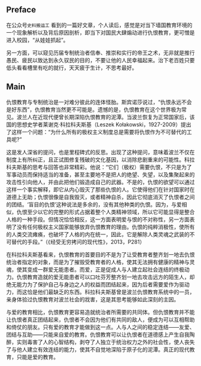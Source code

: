 
## Preface
在公众号`史料搬运工` 看到的一篇好文章，个人读后，感觉是对当下墙国教育环境的一个现象解析以及背后原因剖析，即当下对国民大肆煽动进行仇恨教育，更可憎是进入校园，“从娃娃抓起”。

  

另一方面，可以窥见历届专制统治者信奉、推崇和实行的帝王之术，无非就是推行愚民、疲民以致达到永久驭民的目的，不要让他的人民幸福起来。治下老百姓只要低头看看槽里有吃的就行，天天疲于生计，不思考最好。

## Main

仇恨教育与专制统治是一对难分彼此的连体怪胎。斯宾诺莎说过，“仇恨永远不会是好东西”，仇恨教育当然更不可能是。遗憾的是，仇恨教育在这个世界极为常见。波兰人在近现代便曾长期深陷仇恨教育的泥潭。当波兰恢复为正常国家后，该国的思想史学者莱谢克·科拉科夫斯基（Leszek Kołakowski，1927-2009）提出了这样一个问题：“为什么所有的极权主义制度总是需要将仇恨作为不可替代的工具呢?”

这是发人深省的提问，也是里程碑式的反思。出现了这种提问，意味着波兰不仅在制度上有所纠正，且正试图修复残破的文化基因，以消除悲剧重来的可能性。科拉科夫斯基的思考与回答也非常精彩。他说：“它们（极权）需要仇恨，不只是为了军事动员而保持适当的准备，甚至主要地不是把人的绝望、失望，以及集聚起来的攻击性引向他人，并由此把他们锻造成自己的武器。不是的，仇恨的欲望可以通过这样一个事实解释，即它从内心毁灭了那些仇恨的人。它使得他们在针对国家时在道德上无助；仇恨很像是自我毁灭，或者精神自杀，因此它彻底消灭了仇恨者之间的团结。‘盲目的仇恨’这种说法是多余的，没有其他种类的仇恨。因为，与爱相似，仇恨至少以它的完整的形式占据着整个人类精神领域，所以它可能显得是整合人格的一种手段。但情况恰恰相反，这一方面表明爱与恨的不对称性，另一方面表明了没有任何极权主义国家能够放弃仇恨教育的理由。仇恨的纯粹消极性，使所有的人类交流瘫痪，也破坏了人格的内在统一，因此，它是解除人类灵魂之武装的不可替代的手段。”（《经受无穷拷问的现代性》，2013，P281）

在科拉科夫斯基看来，仇恨教育的首要目的不是为了让受教育者整齐划一地去仇恨统治者指定的对象，而是为了摧毁受教育者的人格，使其无法拥有健康的精神与灵魂，使其变成一群爱无能患者。而爱，正是促成人与人建立起社会连结的终极动力。仇恨教育造就的爱无能患者可以口吐芬芳整齐划一地去攻击远方的陌生人，却绝无能力为了保护自己与身边之人的权益而团结起来，因为后者需要爱作为驱动力，而这恰是他们最缺乏的东西。科拉科夫斯基曾是波兰仇恨教育系统中的一员，亲身体验过仇恨教育对波兰社会的戕害，这是其思考能够如此深刻的主因。

与爱的教育相比，仇恨教育更容易造就统治者所需要的共同体。但仇恨教育并不能让仇恨者真正团结起来，仇恨者不会因为他们有共同的敌人，便成为可以互相帮助和倚仗的朋友。只有爱的教育才能做到这一点。人与人之间的稳定连结——友爱、团结与互助——只能来自爱的教育。仇恨教育可以让仇恨者在道德感上产生自我陶醉，实则毒害了人的心智结构，剥夺了人独立于统治权力之外的社会性，使人丧失了与他人建立有效连结的能力，使其不自觉地深陷于原子化的泥潭。真正的现代教育，只能是爱的教育。
